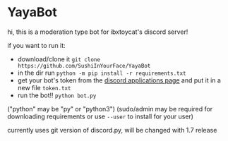 # YayaBot

hi, this is a moderation type bot for ibxtoycat's discord server!

if you want to run it:
- download/clone it
`git clone https://github.com/SushiInYourFace/YayaBot`
- in the dir run
`python -m pip install -r requirements.txt`
- get your bot's token from the [discord applications page](https://discord.com/developers/applications/) and put it in a new file `token.txt`
- run the bot!!
`python bot.py`

("python" may be "py" or "python3") (sudo/admin may be required for downloading requirements or use `--user` to install for your user)

currently uses git version of discord.py, will be changed with 1.7 release